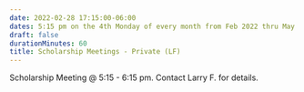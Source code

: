 ```yaml
---
date: 2022-02-28 17:15:00-06:00
dates: 5:15 pm on the 4th Monday of every month from Feb 2022 thru May 2022
draft: false
durationMinutes: 60
title: Scholarship Meetings - Private (LF)
---
```


Scholarship Meeting @ 5:15 - 6:15 pm.  Contact Larry F. for details.